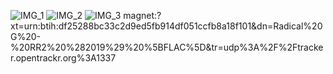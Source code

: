 ![IMG_1](https://github.com/user-attachments/assets/d0a6f532-ecf6-47a0-9ebc-db3b712fc038)
![IMG_2](https://github.com/user-attachments/assets/637e9925-1dd2-45a8-bb6c-68e8a6f37963)
![IMG_3](https://github.com/user-attachments/assets/dc9eaf6c-9b8b-4681-b62a-963f7186996a)
magnet:?xt=urn:btih:df25288bc33c2d9ed5fb914df051ccfb8a18f101&dn=Radical%20G%20-%20RR2%20%282019%29%20%5BFLAC%5D&tr=udp%3A%2F%2Ftracker.opentrackr.org%3A1337
